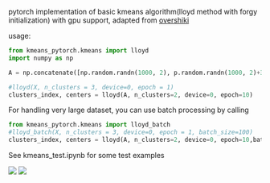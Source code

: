 pytorch implementation of basic kmeans algorithm(lloyd method with forgy initialization) with gpu support, adapted from [overshiki](https://github.com/overshiki/kmeans_pytorch)

usage:
```python
from kmeans_pytorch.kmeans import lloyd
import numpy as np 

A = np.concatenate([np.random.randn(1000, 2), p.random.randn(1000, 2)+3, p.random.randn(1000, 2)+6], axis=0)

#lloyd(X, n_clusters = 3, device=0, epoch = 1)
clusters_index, centers = lloyd(A, n_clusters=2, device=0, epoch=10)
```

For handling very large dataset, you can use batch processing by calling
```python
from kmeans_pytorch.kmeans import lloyd_batch
#lloyd_batch(X, n_clusters = 3, device=0, epoch = 1, batch_size=100)
clusters_index, centers = lloyd(A, n_clusters=2, device=0, epoch=10,batch_size=100)
```

See kmeans_test.ipynb for some test examples

![](./single.png)
![](./triple.png)